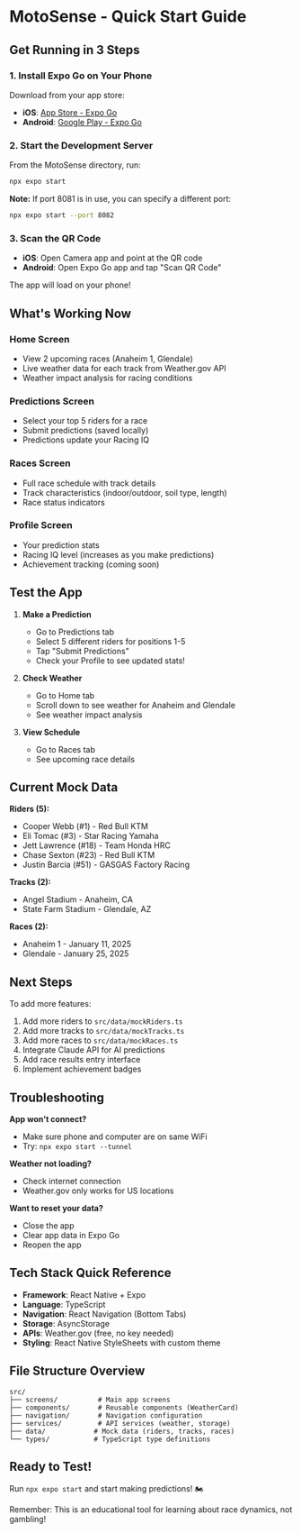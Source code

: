 # MotoSense - Quick Start Guide

## Get Running in 3 Steps

### 1. Install Expo Go on Your Phone
Download from your app store:
- **iOS**: [App Store - Expo Go](https://apps.apple.com/app/expo-go/id982107779)
- **Android**: [Google Play - Expo Go](https://play.google.com/store/apps/details?id=host.exp.exponent)

### 2. Start the Development Server
From the MotoSense directory, run:
```bash
npx expo start
```

**Note:** If port 8081 is in use, you can specify a different port:
```bash
npx expo start --port 8082
```

### 3. Scan the QR Code
- **iOS**: Open Camera app and point at the QR code
- **Android**: Open Expo Go app and tap "Scan QR Code"

The app will load on your phone!

## What's Working Now

### Home Screen
- View 2 upcoming races (Anaheim 1, Glendale)
- Live weather data for each track from Weather.gov API
- Weather impact analysis for racing conditions

### Predictions Screen
- Select your top 5 riders for a race
- Submit predictions (saved locally)
- Predictions update your Racing IQ

### Races Screen
- Full race schedule with track details
- Track characteristics (indoor/outdoor, soil type, length)
- Race status indicators

### Profile Screen
- Your prediction stats
- Racing IQ level (increases as you make predictions)
- Achievement tracking (coming soon)

## Test the App

1. **Make a Prediction**
   - Go to Predictions tab
   - Select 5 different riders for positions 1-5
   - Tap "Submit Predictions"
   - Check your Profile to see updated stats!

2. **Check Weather**
   - Go to Home tab
   - Scroll down to see weather for Anaheim and Glendale
   - See weather impact analysis

3. **View Schedule**
   - Go to Races tab
   - See upcoming race details

## Current Mock Data

**Riders (5):**
- Cooper Webb (#1) - Red Bull KTM
- Eli Tomac (#3) - Star Racing Yamaha
- Jett Lawrence (#18) - Team Honda HRC
- Chase Sexton (#23) - Red Bull KTM
- Justin Barcia (#51) - GASGAS Factory Racing

**Tracks (2):**
- Angel Stadium - Anaheim, CA
- State Farm Stadium - Glendale, AZ

**Races (2):**
- Anaheim 1 - January 11, 2025
- Glendale - January 25, 2025

## Next Steps

To add more features:
1. Add more riders to `src/data/mockRiders.ts`
2. Add more tracks to `src/data/mockTracks.ts`
3. Add more races to `src/data/mockRaces.ts`
4. Integrate Claude API for AI predictions
5. Add race results entry interface
6. Implement achievement badges

## Troubleshooting

**App won't connect?**
- Make sure phone and computer are on same WiFi
- Try: `npx expo start --tunnel`

**Weather not loading?**
- Check internet connection
- Weather.gov only works for US locations

**Want to reset your data?**
- Close the app
- Clear app data in Expo Go
- Reopen the app

## Tech Stack Quick Reference

- **Framework**: React Native + Expo
- **Language**: TypeScript
- **Navigation**: React Navigation (Bottom Tabs)
- **Storage**: AsyncStorage
- **APIs**: Weather.gov (free, no key needed)
- **Styling**: React Native StyleSheets with custom theme

## File Structure Overview

```
src/
├── screens/          # Main app screens
├── components/       # Reusable components (WeatherCard)
├── navigation/       # Navigation configuration
├── services/         # API services (weather, storage)
├── data/            # Mock data (riders, tracks, races)
└── types/           # TypeScript type definitions
```

## Ready to Test!

Run `npx expo start` and start making predictions! 🏍️

Remember: This is an educational tool for learning about race dynamics, not gambling!
